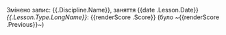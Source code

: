 Змінено запис: {{.Discipline.Name}}, заняття {{date .Lesson.Date}} _{{.Lesson.Type.LongName}}_: {{renderScore .Score}} (було ~{{renderScore .Previous}}~)